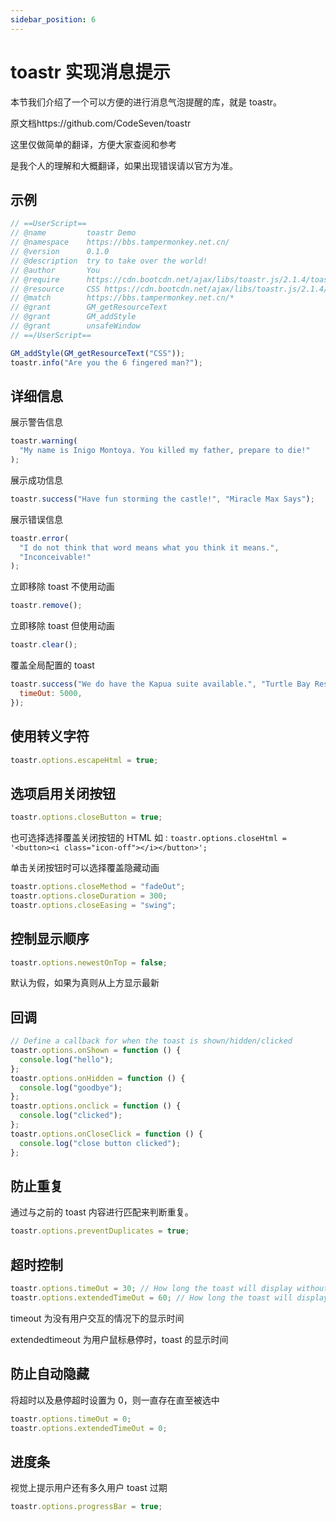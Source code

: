 ```yaml
---
sidebar_position: 6
---
```


# toastr 实现消息提示

本节我们介绍了一个可以方便的进行消息气泡提醒的库，就是 toastr。

原文档https://github.com/CodeSeven/toastr

这里仅做简单的翻译，方便大家查阅和参考

是我个人的理解和大概翻译，如果出现错误请以官方为准。

## 示例

```js
// ==UserScript==
// @name         toastr Demo
// @namespace    https://bbs.tampermonkey.net.cn/
// @version      0.1.0
// @description  try to take over the world!
// @author       You
// @require      https://cdn.bootcdn.net/ajax/libs/toastr.js/2.1.4/toastr.min.js
// @resource     CSS https://cdn.bootcdn.net/ajax/libs/toastr.js/2.1.4/toastr.min.css
// @match        https://bbs.tampermonkey.net.cn/*
// @grant        GM_getResourceText
// @grant        GM_addStyle
// @grant        unsafeWindow
// ==/UserScript==

GM_addStyle(GM_getResourceText("CSS"));
toastr.info("Are you the 6 fingered man?");
```

## 详细信息

展示警告信息

```js
toastr.warning(
  "My name is Inigo Montoya. You killed my father, prepare to die!"
);
```

展示成功信息

```js
toastr.success("Have fun storming the castle!", "Miracle Max Says");
```

展示错误信息

```js
toastr.error(
  "I do not think that word means what you think it means.",
  "Inconceivable!"
);
```

立即移除 toast 不使用动画

```js
toastr.remove();
```

立即移除 toast 但使用动画

```js
toastr.clear();
```

覆盖全局配置的 toast

```js
toastr.success("We do have the Kapua suite available.", "Turtle Bay Resort", {
  timeOut: 5000,
});
```

## 使用转义字符

```js
toastr.options.escapeHtml = true;
```

## 选项启用关闭按钮

```js
toastr.options.closeButton = true;
```

也可选择选择覆盖关闭按钮的 HTML 如 : `toastr.options.closeHtml = '<button><i class="icon-off"></i></button>';`

单击关闭按钮时可以选择覆盖隐藏动画

```js
toastr.options.closeMethod = "fadeOut";
toastr.options.closeDuration = 300;
toastr.options.closeEasing = "swing";
```

## 控制显示顺序

```js
toastr.options.newestOnTop = false;
```

默认为假，如果为真则从上方显示最新

## 回调

```js
// Define a callback for when the toast is shown/hidden/clicked
toastr.options.onShown = function () {
  console.log("hello");
};
toastr.options.onHidden = function () {
  console.log("goodbye");
};
toastr.options.onclick = function () {
  console.log("clicked");
};
toastr.options.onCloseClick = function () {
  console.log("close button clicked");
};
```

## 防止重复

通过与之前的 toast 内容进行匹配来判断重复。

```js
toastr.options.preventDuplicates = true;
```

## 超时控制

```js
toastr.options.timeOut = 30; // How long the toast will display without user interaction
toastr.options.extendedTimeOut = 60; // How long the toast will display after a user hovers over it
```

timeout 为没有用户交互的情况下的显示时间

extendedtimeout 为用户鼠标悬停时，toast 的显示时间

## 防止自动隐藏

将超时以及悬停超时设置为 0，则一直存在直至被选中

```js
toastr.options.timeOut = 0;
toastr.options.extendedTimeOut = 0;
```

## 进度条

视觉上提示用户还有多久用户 toast 过期

```js
toastr.options.progressBar = true;
```
